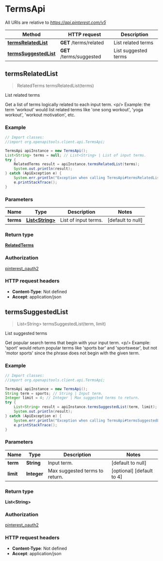 # TermsApi

All URIs are relative to *https://api.pinterest.com/v5*

Method | HTTP request | Description
------------- | ------------- | -------------
[**termsRelatedList**](TermsApi.md#termsRelatedList) | **GET** /terms/related | List related terms
[**termsSuggestedList**](TermsApi.md#termsSuggestedList) | **GET** /terms/suggested | List suggested terms



## termsRelatedList

> RelatedTerms termsRelatedList(terms)

List related terms

Get a list of terms logically related to each input term. &lt;p/&gt; Example: the term &#39;workout&#39; would list related terms like &#39;one song workout&#39;, &#39;yoga workout&#39;, &#39;workout motivation&#39;, etc.

### Example

```java
// Import classes:
//import org.openapitools.client.api.TermsApi;

TermsApi apiInstance = new TermsApi();
List<String> terms = null; // List<String> | List of input terms.
try {
    RelatedTerms result = apiInstance.termsRelatedList(terms);
    System.out.println(result);
} catch (ApiException e) {
    System.err.println("Exception when calling TermsApi#termsRelatedList");
    e.printStackTrace();
}
```

### Parameters


Name | Type | Description  | Notes
------------- | ------------- | ------------- | -------------
 **terms** | [**List&lt;String&gt;**](String.md)| List of input terms. | [default to null]

### Return type

[**RelatedTerms**](RelatedTerms.md)

### Authorization

[pinterest_oauth2](../README.md#pinterest_oauth2)

### HTTP request headers

- **Content-Type**: Not defined
- **Accept**: application/json


## termsSuggestedList

> List&lt;String&gt; termsSuggestedList(term, limit)

List suggested terms

Get popular search terms that begin with your input term. &lt;p/&gt; Example: &#39;sport&#39; would return popular terms like &#39;sports bar&#39; and &#39;sportswear&#39;, but not &#39;motor sports&#39; since the phrase does not begin with the given term.

### Example

```java
// Import classes:
//import org.openapitools.client.api.TermsApi;

TermsApi apiInstance = new TermsApi();
String term = sports; // String | Input term.
Integer limit = 4; // Integer | Max suggested terms to return.
try {
    List<String> result = apiInstance.termsSuggestedList(term, limit);
    System.out.println(result);
} catch (ApiException e) {
    System.err.println("Exception when calling TermsApi#termsSuggestedList");
    e.printStackTrace();
}
```

### Parameters


Name | Type | Description  | Notes
------------- | ------------- | ------------- | -------------
 **term** | **String**| Input term. | [default to null]
 **limit** | **Integer**| Max suggested terms to return. | [optional] [default to 4]

### Return type

**List&lt;String&gt;**

### Authorization

[pinterest_oauth2](../README.md#pinterest_oauth2)

### HTTP request headers

- **Content-Type**: Not defined
- **Accept**: application/json

